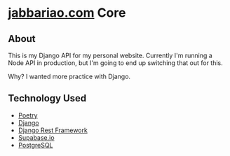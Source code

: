 # [jabbariao.com](https://jabbariao.com) Core

## About

This is my Django API for my personal website. Currently I'm running a Node API in production, but I'm going to end up switching that out for this.

Why? I wanted more practice with Django.

## Technology Used

* [Poetry](https://python-poetry.org/)
* [Django](https://www.djangoproject.com/)
* [Django Rest Framework](https://www.django-rest-framework.org/)
* [Supabase.io](https://supabase.io)
* [PostgreSQL](https://www.postgresql.org/)